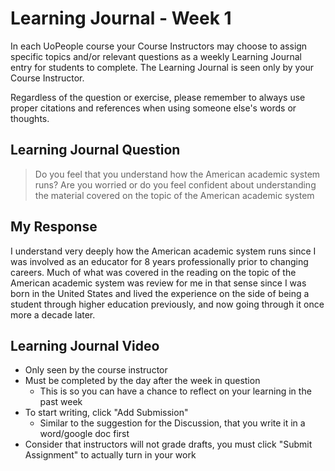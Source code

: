 # Learning Journal - Week 1

In each UoPeople course your Course Instructors may choose to assign specific topics and/or relevant questions as a weekly Learning Journal entry for students to complete. The Learning Journal is seen only by your Course Instructor.

Regardless of the question or exercise, please remember to always use proper citations and references when using someone else's words or thoughts.

## Learning Journal Question

> Do you feel that you understand how the American academic system runs? Are you worried or do you feel confident about understanding the material covered on the topic of the American academic system

## My Response

I understand very deeply how the American academic system runs since I was involved as an educator for 8 years professionally prior to changing careers. Much of what was covered in the reading on the topic of the American academic system was review for me in that sense since I was born in the United States and lived the experience on the side of being a student through higher education previously, and now going through it once more a decade later.

## Learning Journal Video

- Only seen by the course instructor
- Must be completed by the day after the week in question
  - This is so you can have a chance to reflect on your learning in the past week
- To start writing, click "Add Submission"
  - Similar to the suggestion for the Discussion, that you write it in a word/google doc first
- Consider that instructors will not grade drafts, you must click "Submit Assignment" to actually turn in your work
